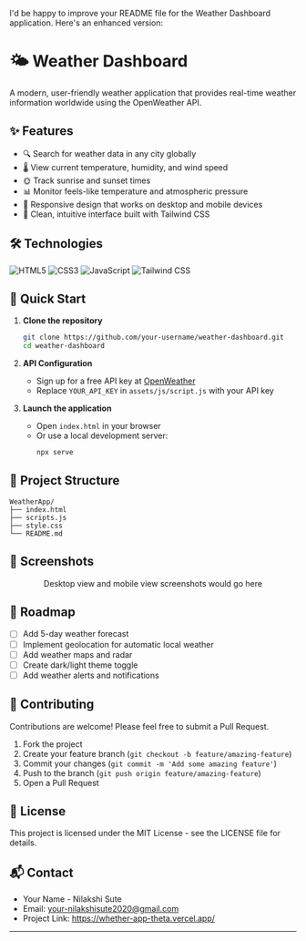 I'd be happy to improve your README file for the Weather Dashboard application. Here's an enhanced version:

# 🌤️ Weather Dashboard

A modern, user-friendly weather application that provides real-time weather information worldwide using the OpenWeather API.

## ✨ Features

- 🔍 Search for weather data in any city globally
- 🌡️ View current temperature, humidity, and wind speed
- 🌞 Track sunrise and sunset times
- 📊 Monitor feels-like temperature and atmospheric pressure
- 📱 Responsive design that works on desktop and mobile devices
- 🎨 Clean, intuitive interface built with Tailwind CSS

## 🛠️ Technologies

<div>
  <img src="https://img.shields.io/badge/HTML5-E34F26?style=for-the-badge&logo=html5&logoColor=white" alt="HTML5" />
  <img src="https://img.shields.io/badge/CSS3-1572B6?style=for-the-badge&logo=css3&logoColor=white" alt="CSS3" />
  <img src="https://img.shields.io/badge/JavaScript-F7DF1E?style=for-the-badge&logo=javascript&logoColor=black" alt="JavaScript" />
  <img src="https://img.shields.io/badge/Tailwind_CSS-38B2AC?style=for-the-badge&logo=tailwind-css&logoColor=white" alt="Tailwind CSS" />
</div>

## 🚀 Quick Start

1. **Clone the repository**
   ```bash
   git clone https://github.com/your-username/weather-dashboard.git
   cd weather-dashboard
   ```

2. **API Configuration**
   - Sign up for a free API key at [OpenWeather](https://openweathermap.org/api)
   - Replace `YOUR_API_KEY` in `assets/js/script.js` with your API key

3. **Launch the application**
   - Open `index.html` in your browser
   - Or use a local development server:
     ```bash
     npx serve
     ```

## 📁 Project Structure

```
WeatherApp/
├── index.html
├── scripts.js
├── style.css
└── README.md
```

## 📸 Screenshots

<div align="center">
  <p>Desktop view and mobile view screenshots would go here</p>
</div>

## 🔮 Roadmap

- [ ] Add 5-day weather forecast
- [ ] Implement geolocation for automatic local weather
- [ ] Add weather maps and radar
- [ ] Create dark/light theme toggle
- [ ] Add weather alerts and notifications

## 🤝 Contributing

Contributions are welcome! Please feel free to submit a Pull Request.

1. Fork the project
2. Create your feature branch (`git checkout -b feature/amazing-feature`)
3. Commit your changes (`git commit -m 'Add some amazing feature'`)
4. Push to the branch (`git push origin feature/amazing-feature`)
5. Open a Pull Request

## 📄 License

This project is licensed under the MIT License - see the LICENSE file for details.

## 📬 Contact

- Your Name - Nilakshi Sute
- Email: your-nilakshisute2020@gmail.com
- Project Link: https://whether-app-theta.vercel.app/

---

